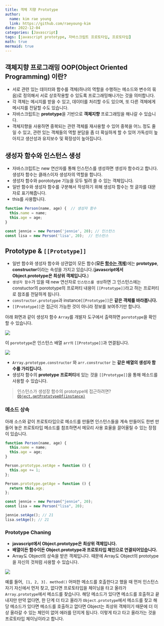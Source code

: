 ```yaml
---
title: 객체 지향 Prototype
author:
  name: kim rae young
  link: https://github.com/raeyoung-kim
date: 2022-12-04
categories: [Javascript]
tags: [javascript prototype, 자바스크립트 프로토타입, 프로토타입]
math: true
mermaid: true
---
```


## 객체지향 프로그래밍 OOP(Object Oriented Programming) 이란?

-   서로 관련 있는 데이터와 함수를 객체(하나의 역할을 수행하는 메소드와 변수의 묶음)로 정의해서 서로 상호작용할 수 있도록 프로그래밍해나가는 것을 의미합니다.
-   각 객체는 메시지를 받을 수 있고, 데이터를 처리할 수도 있으며, 또 다른 객체에게 메시지를 전달할 수도 있습니다.
-   자바스크립트는 **prototype**을 기반으로 **객체지향** 프로그래밍을 해나갈 수 있습니다.
-   객체지향을 사용하면 중복되는 관련 객체를 재사용할 수 있어 중복을 어느 정도 줄일 수 있고, 관련 있는 객체들의 역할 분담을 좀 더 확실하게 할 수 있어 가독성이 높아지고 생산성과 유지보수 및 확장성이 높아집니다.

## 생성자 함수와 인스턴스 생성

-   자바스크립트는 new 연산자를 통해 인스턴스를 생성하면 생성자 함수라고 합니다.  
    생성자 함수는 클래스이자 생성자의 역할을 합니다.
-   생성자 함수와 porototype 기능을 모두 빌려 쓸 수 있는 객체입니다.
-   일반 함수와 생성자 함수를 구분해서 작성하기 위해 생성자 함수는 첫 글자를 대문자로 표기해줍니다.
-   this를 사용합니다.

```js
function Person(name, age) {  // 생성자 함수
  this.name = name;
  this.age = age;
}

const jennie = new Person('jennie', 20); // 인스턴스
const lisa = new Person('lisa', 20);  // 인스턴스
```

## Prototype & `[[Prototype]]`

-   일반 함수와 생성자 함수와 상관없이 모든 함수(**모든 [함수는 객체](https://developer.mozilla.org/ko/docs/Web/JavaScript/Reference/Global_Objects/Function)**)에는 **prototype**, **constructor**이라는 속성을 가지고 있습니다.(**javascript에서 Object.prototype은 최상위 객체입니다.**)
-   `생성자 함수`가 있을 때 new 연산자로 `인스턴스를 생성`하면 그 인스턴스에는 constuctor의 porototype의 프로퍼티 내용이 `[[Prototype]]`라고 하는 프로퍼티로 참조를 전달하게 됩니다.
-   `constructor.prototype`과 instance`[[Prototype]]`은 **같은 객체를 바라봅니다.**
-   `[[Prototype]]`은 접근이 가능한 것이 아니라 정보를 보여주기만 합니다.

아래 화면과 같이 생성자 함수 `Array`를 개발자 도구에서 출력하면 `porototype`을 확인할 수 있습니다.

![](https://velog.velcdn.com/images/760kry/post/3cd44c26-f947-4914-aaff-849ca33c4b39/image.png)


이 `porototype`은 인스턴스 배열 `arr의` `[[Prototype]]`과 연결됩니다.

![](https://velog.velcdn.com/images/760kry/post/99cb5cbf-c81c-4d74-93d6-b3b1412baae9/image.png)


-   `Array.prototype.constructor` 와 `arr.constructor` 는 **같은 배열의 생성자 함수를 가리킵니다.**
-   생성자 함수의 **prototype 프로퍼티**에 있는 것을 `[[Prototype]]`을 통해 메소드를 사용할 수 있습니다.

> 인스턴스가 생성장 함수의 prototype에 접근하려면?  
> [`Object.getPrototypeOf(instance)`](https://developer.mozilla.org/ko/docs/Web/JavaScript/Reference/Global_Objects/Object/getPrototypeOf)

### 메소드 상속 

아래 소스와 같이 프로토타입으로 메소드를 만들면 인스턴스들을 계속 만들어도 한번 만들어 놓은 프로토타입 메소드를 참조하면서 메모리 사용 효율을 끌어올릴 수 있는 장점이 있습니다.

```js
function Person(name, age) {
  this.name = name;
  this.age = age;
}

Person.prototype.setAge = function () {
  this.age += 1;
};

Person.prototype.getAge = function () {
  return this.age;
};

const jennie = new Person("jennie", 20);
const lisa = new Person("lisa", 20);

jennie.setAge(); // 21
lisa.setAge(); // 21
```

### Prototype Chaning

-   **javascript에서 Object.prototype은 최상위 객체입니다.**
-   **배열이든 함수이든 Object.prototype과 프로토타입 체인으로 연결되어있습니다.**
-   Array도 Object의 상속을 받은 객체입니다. 때문에 Array도 Object의 prototype을 자신의 것처럼 사용할 수 있습니다.

![](https://velog.velcdn.com/images/760kry/post/7ab4cfba-4dc4-486b-973e-573b97510162/image.png)


예를 들어,  `[1, 2, 3]. method()` 어떠한 메소드를 호출한다고 했을 때 먼저 인스턴스 자기 자신에서 먼저 찾고, 없다면 프로토타입을 체이닝을 타고 올라가 `Array.prototype`에서 메소드를 찾습니다. 해당 메소드가 있다면 메소드를 호출하고 끝내지만 만약 없다면, 한 단계 더 타고 올라가 `Object.prototype`에서 메소드를 찾고 해당 메소드가 있다면 메소드를 호출하고 없다면 Object는 최상위 객체이기 때문에 더 이상 올라갈 수 있는 체인이 없어 에러를 던지게 됩니다. 이렇게 타고 타고 올라가는 것을 프로토타입 체이닝이라고 합니다.
